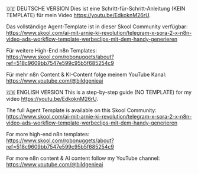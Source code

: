 🇩🇪 DEUTSCHE VERSION
Dies ist eine Schritt-für-Schritt-Anleitung (KEIN TEMPLATE) für mein Video https://youtu.be/EdkoknM26rU.


Das vollständige Agent-Template ist in dieser Skool Community verfügbar: https://www.skool.com/ai-mit-arnie-ki-revolution/telegram-x-sora-2-x-n8n-video-ads-workflow-template-werbeclips-mit-dem-handy-generieren


Für weitere High-End n8n Templates: https://www.skool.com/robonuggets/about?ref=518c9609bb7547e599c95b5f685254c9


Für mehr n8n Content & KI-Content folge meinem YouTube Kanal: https://www.youtube.com/@bildgenieai

🇬🇧 ENGLISH VERSION
This is a step-by-step guide (NO TEMPLATE) for my video https://youtu.be/EdkoknM26rU.


The full Agent Template is available on this Skool Community: https://www.skool.com/ai-mit-arnie-ki-revolution/telegram-x-sora-2-x-n8n-video-ads-workflow-template-werbeclips-mit-dem-handy-generieren


For more high-end n8n templates: https://www.skool.com/robonuggets/about?ref=518c9609bb7547e599c95b5f685254c9


For more n8n content & AI content follow my YouTube channel: https://www.youtube.com/@bildgenieai

